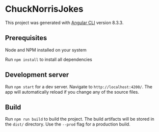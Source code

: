 # ChuckNorrisJokes

This project was generated with [Angular CLI](https://github.com/angular/angular-cli) version 8.3.3.

## Prerequisites

Node and NPM installed on your system

Run `npm install` to install all dependencies

## Development server

Run `npm start` for a dev server. Navigate to `http://localhost:4200/`. The app will automatically reload if you change any of the source files.


## Build

Run `npm run build` to build the project. The build artifacts will be stored in the `dist/` directory. Use the `--prod` flag for a production build.

